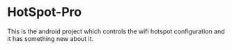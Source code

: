 # HotSpot-Pro
This is the android project which controls the wifi hotspot configuration and it has something new about it.

